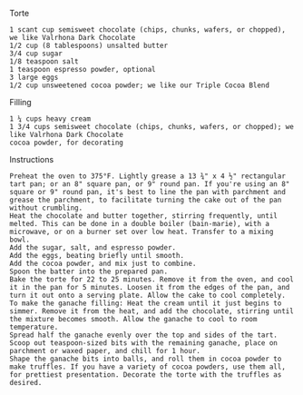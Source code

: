 Torte

    1 scant cup semisweet chocolate (chips, chunks, wafers, or chopped), we like Valrhona Dark Chocolate
    1/2 cup (8 tablespoons) unsalted butter
    3/4 cup sugar
    1/8 teaspoon salt
    1 teaspoon espresso powder, optional
    3 large eggs
    1/2 cup unsweetened cocoa powder; we like our Triple Cocoa Blend

Filling

    1 ¼ cups heavy cream
    1 3/4 cups semisweet chocolate (chips, chunks, wafers, or chopped); we like Valrhona Dark Chocolate
    cocoa powder, for decorating

Instructions

    Preheat the oven to 375°F. Lightly grease a 13 ¾" x 4 ½" rectangular tart pan; or an 8" square pan, or 9" round pan. If you're using an 8" square or 9" round pan, it's best to line the pan with parchment and grease the parchment, to facilitate turning the cake out of the pan without crumbling.
    Heat the chocolate and butter together, stirring frequently, until melted. This can be done in a double boiler (bain-marie), with a microwave, or on a burner set over low heat. Transfer to a mixing bowl.
    Add the sugar, salt, and espresso powder.
    Add the eggs, beating briefly until smooth.
    Add the cocoa powder, and mix just to combine.
    Spoon the batter into the prepared pan.
    Bake the torte for 22 to 25 minutes. Remove it from the oven, and cool it in the pan for 5 minutes. Loosen it from the edges of the pan, and turn it out onto a serving plate. Allow the cake to cool completely.
    To make the ganache filling: Heat the cream until it just begins to simmer. Remove it from the heat, and add the chocolate, stirring until the mixture becomes smooth. Allow the ganache to cool to room temperature.
    Spread half the ganache evenly over the top and sides of the tart. Scoop out teaspoon-sized bits with the remaining ganache, place on parchment or waxed paper, and chill for 1 hour.
    Shape the ganache bits into balls, and roll them in cocoa powder to make truffles. If you have a variety of cocoa powders, use them all, for prettiest presentation. Decorate the torte with the truffles as desired. 

